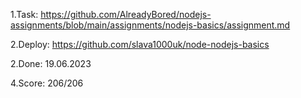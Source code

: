 1.Task: 
https://github.com/AlreadyBored/nodejs-assignments/blob/main/assignments/nodejs-basics/assignment.md

2.Deploy: 
https://github.com/slava1000uk/node-nodejs-basics

2.Done: 19.06.2023

4.Score: 206/206
